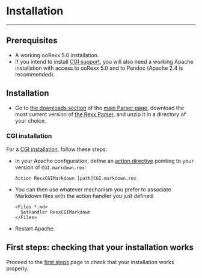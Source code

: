 Installation
============

-----------------------------------------------

Prerequisites
-------------

- A working ooRexx 5.0 installation.
- If you intend to install [CGI support](/rexx-parser/cgi/),
  you will also need a working Apache installation with
  access to ooRexx 5.0 and to Pandoc (Apache 2.4 is recommended).

Installation
------------

+ Go to [the downloads section](/rexx-parser/#download) of the
  [main Parser page](/rexx-parser/),
  download the most current version of [the Rexx Parser](/rexx-parser/), and
  unzip it in a directory of your choice.

### CGI installation

For a [CGI installation](/rexx-parser/cgi/), follow these steps:

+ In your Apache configuration, define an
  [action directive](https://httpd.apache.org/docs/2.4/mod/mod_actions.html)
  pointing to your version of `CGI.markdown.rex`:

      Action RexxCGIMarkdown [path]CGI.markdown.rex

+ You can then use whatever mechanism you prefer to associate
  Markdown files with the action handler you just defined.

      <Files *.md>
        SetHandler RexxCGIMarkdown
      </Files>

+ Restart Apache.


First steps: checking that your installation works
--------------------------------------------------

Proceed to the [first steps](/rexx-parser/doc/guide/first-steps/) page
to check that your installation works properly.
